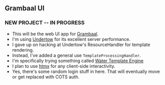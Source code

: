 ## Grambaal UI

### NEW PROJECT -- IN PROGRESS

- This will be the web UI app for [Grambaal](https://github.com/mring33621/the-grambaal).
- I'm using [Undertow](https://undertow.io/) for its excellent server performance.
- I gave up on hacking at Undertow's ResourceHandler for template rendering.
- Instead, I've added a general use `TemplateProcessingHandler`.
- I'm specifically trying something called [Water Template Engine](https://github.com/tiagobento/watertemplate-engine)
- I plan to use [htmx](https://htmx.org/) for any client-side interactivity.
- Yes, there's some random login stuff in here. That will eventually move or get replaced with COTS auth.
